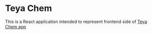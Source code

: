 # Teya Chem

This is a React application intended to represent frontend side of [Teya Chem app](https://teya-chem.ru)
